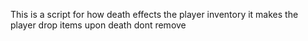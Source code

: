 This is a script for how death effects the player inventory it makes the player drop items upon death dont remove
